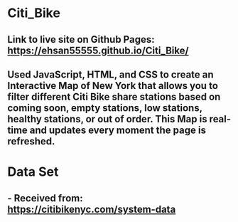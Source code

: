# Citi_Bike

## Link to live site on Github Pages: https://ehsan55555.github.io/Citi_Bike/

## Used JavaScript, HTML, and CSS to create an Interactive Map of New York that allows you to filter different Citi Bike share stations based on coming soon, empty stations, low stations, healthy stations, or out of order. This Map is real-time and updates every moment the page is refreshed.

# Data Set

## - Received from: https://citibikenyc.com/system-data


